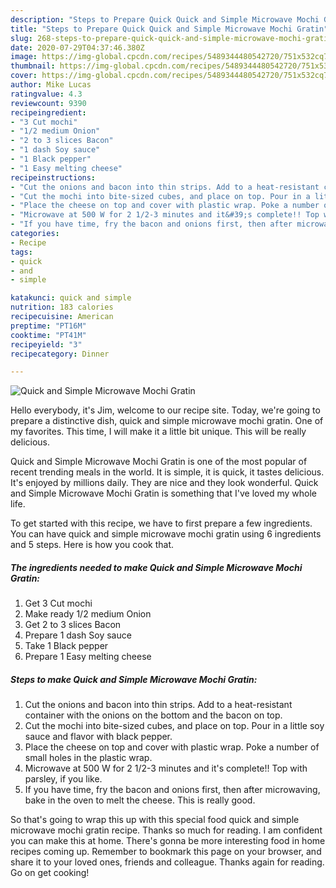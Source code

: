 ```yaml
---
description: "Steps to Prepare Quick Quick and Simple Microwave Mochi Gratin"
title: "Steps to Prepare Quick Quick and Simple Microwave Mochi Gratin"
slug: 268-steps-to-prepare-quick-quick-and-simple-microwave-mochi-gratin
date: 2020-07-29T04:37:46.380Z
image: https://img-global.cpcdn.com/recipes/5489344480542720/751x532cq70/quick-and-simple-microwave-mochi-gratin-recipe-main-photo.jpg
thumbnail: https://img-global.cpcdn.com/recipes/5489344480542720/751x532cq70/quick-and-simple-microwave-mochi-gratin-recipe-main-photo.jpg
cover: https://img-global.cpcdn.com/recipes/5489344480542720/751x532cq70/quick-and-simple-microwave-mochi-gratin-recipe-main-photo.jpg
author: Mike Lucas
ratingvalue: 4.3
reviewcount: 9390
recipeingredient:
- "3 Cut mochi"
- "1/2 medium Onion"
- "2 to 3 slices Bacon"
- "1 dash Soy sauce"
- "1 Black pepper"
- "1 Easy melting cheese"
recipeinstructions:
- "Cut the onions and bacon into thin strips. Add to a heat-resistant container with the onions on the bottom and the bacon on top."
- "Cut the mochi into bite-sized cubes, and place on top. Pour in a little soy sauce and flavor with black pepper."
- "Place the cheese on top and cover with plastic wrap. Poke a number of small holes in the plastic wrap."
- "Microwave at 500 W for 2 1/2-3 minutes and it&#39;s complete!! Top with parsley, if you like."
- "If you have time, fry the bacon and onions first, then after microwaving, bake in the oven to melt the cheese. This is really good."
categories:
- Recipe
tags:
- quick
- and
- simple

katakunci: quick and simple 
nutrition: 183 calories
recipecuisine: American
preptime: "PT16M"
cooktime: "PT41M"
recipeyield: "3"
recipecategory: Dinner

---
```



![Quick and Simple Microwave Mochi Gratin](https://img-global.cpcdn.com/recipes/5489344480542720/751x532cq70/quick-and-simple-microwave-mochi-gratin-recipe-main-photo.jpg)

Hello everybody, it's Jim, welcome to our recipe site. Today, we're going to prepare a distinctive dish, quick and simple microwave mochi gratin. One of my favorites. This time, I will make it a little bit unique. This will be really delicious.



Quick and Simple Microwave Mochi Gratin is one of the most popular of recent trending meals in the world. It is simple, it is quick, it tastes delicious. It's enjoyed by millions daily. They are nice and they look wonderful. Quick and Simple Microwave Mochi Gratin is something that I've loved my whole life.


To get started with this recipe, we have to first prepare a few ingredients. You can have quick and simple microwave mochi gratin using 6 ingredients and 5 steps. Here is how you cook that.

<!--inarticleads1-->

##### The ingredients needed to make Quick and Simple Microwave Mochi Gratin:

1. Get 3 Cut mochi
1. Make ready 1/2 medium Onion
1. Get 2 to 3 slices Bacon
1. Prepare 1 dash Soy sauce
1. Take 1 Black pepper
1. Prepare 1 Easy melting cheese




<!--inarticleads2-->

##### Steps to make Quick and Simple Microwave Mochi Gratin:

1. Cut the onions and bacon into thin strips. Add to a heat-resistant container with the onions on the bottom and the bacon on top.
1. Cut the mochi into bite-sized cubes, and place on top. Pour in a little soy sauce and flavor with black pepper.
1. Place the cheese on top and cover with plastic wrap. Poke a number of small holes in the plastic wrap.
1. Microwave at 500 W for 2 1/2-3 minutes and it&#39;s complete!! Top with parsley, if you like.
1. If you have time, fry the bacon and onions first, then after microwaving, bake in the oven to melt the cheese. This is really good.




So that's going to wrap this up with this special food quick and simple microwave mochi gratin recipe. Thanks so much for reading. I am confident you can make this at home. There's gonna be more interesting food in home recipes coming up. Remember to bookmark this page on your browser, and share it to your loved ones, friends and colleague. Thanks again for reading. Go on get cooking!
